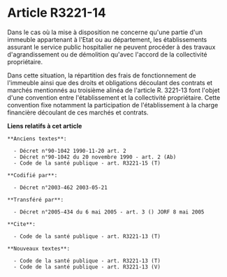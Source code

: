 # Article R3221-14

Dans le cas où la mise à disposition ne concerne qu'une partie d'un immeuble appartenant à l'Etat ou au département, les
établissements assurant le service public hospitalier ne peuvent procéder à des travaux d'agrandissement ou de démolition
qu'avec l'accord de la collectivité propriétaire.

Dans cette situation, la répartition des frais de fonctionnement de l'immeuble ainsi que des droits et obligations découlant
des contrats et marchés mentionnés au troisième alinéa de l'article R. 3221-13 font l'objet d'une convention entre
l'établissement et la collectivité propriétaire. Cette convention fixe notamment la participation de l'établissement à la
charge financière découlant de ces marchés et contrats.

**Liens relatifs à cet article**

	**Anciens textes**:

	  - Décret n°90-1042 1990-11-20 art. 2
	  - Décret n°90-1042 du 20 novembre 1990 - art. 2 (Ab)
	  - Code de la santé publique - art. R3221-15 (T)

	**Codifié par**:

	  - Décret n°2003-462 2003-05-21

	**Transféré par**:

	  - Décret n°2005-434 du 6 mai 2005 - art. 3 () JORF 8 mai 2005

	**Cite**:

	  - Code de la santé publique - art. R3221-13 (T)

	**Nouveaux textes**:

	  - Code de la santé publique - art. R3221-13 (T)
	  - Code de la santé publique - art. R3221-13 (V)
